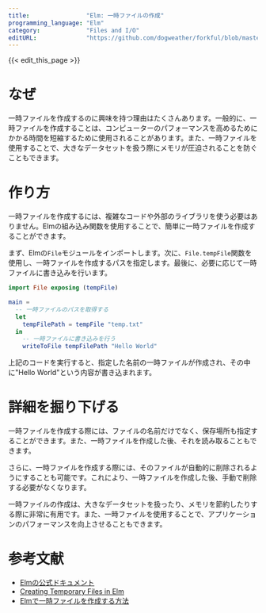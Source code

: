 ```yaml
---
title:                "Elm: 一時ファイルの作成"
programming_language: "Elm"
category:             "Files and I/O"
editURL:              "https://github.com/dogweather/forkful/blob/master/content/ja/elm/creating-a-temporary-file.md"
---
```


{{< edit_this_page >}}

# なぜ

一時ファイルを作成するのに興味を持つ理由はたくさんあります。一般的に、一時ファイルを作成することは、コンピューターのパフォーマンスを高めるためにかかる時間を短縮するために使用されることがあります。また、一時ファイルを使用することで、大きなデータセットを扱う際にメモリが圧迫されることを防ぐこともできます。

# 作り方

一時ファイルを作成するには、複雑なコードや外部のライブラリを使う必要はありません。Elmの組み込み関数を使用することで、簡単に一時ファイルを作成することができます。

まず、Elmの`File`モジュールをインポートします。次に、`File.tempFile`関数を使用し、一時ファイルを作成するパスを指定します。最後に、必要に応じて一時ファイルに書き込みを行います。

```Elm
import File exposing (tempFile)

main =
  -- 一時ファイルのパスを取得する
  let
    tempFilePath = tempFile "temp.txt"
  in
    -- 一時ファイルに書き込みを行う
    writeToFile tempFilePath "Hello World"
```

上記のコードを実行すると、指定した名前の一時ファイルが作成され、その中に"Hello World"という内容が書き込まれます。

# 詳細を掘り下げる

一時ファイルを作成する際には、ファイルの名前だけでなく、保存場所も指定することができます。また、一時ファイルを作成した後、それを読み取ることもできます。

さらに、一時ファイルを作成する際には、そのファイルが自動的に削除されるようにすることも可能です。これにより、一時ファイルを作成した後、手動で削除する必要がなくなります。

一時ファイルの作成は、大きなデータセットを扱ったり、メモリを節約したりする際に非常に有用です。また、一時ファイルを使用することで、アプリケーションのパフォーマンスを向上させることもできます。

# 参考文献

- [Elmの公式ドキュメント](https://guide.elm-lang.org/architecture/effects/file.html)
- [Creating Temporary Files in Elm](https://medium.com/noredink-tech/creating-temporary-files-in-elm-58a758326a7c)
- [Elmで一時ファイルを作成する方法](https://qiita.com/gcchaan/items/caa290a037f257a1aae9)